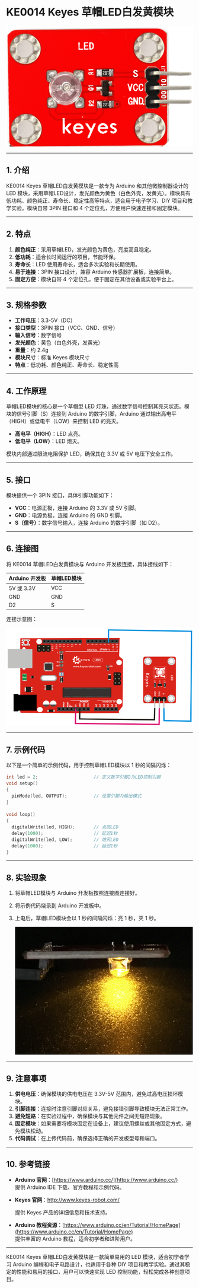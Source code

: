 # KE0014 Keyes 草帽LED白发黄模块

![image-20250312152912501](media/image-20250312152912501.png)

---

## **1. 介绍**

KE0014 Keyes 草帽LED白发黄模块是一款专为 Arduino 和其他微控制器设计的 LED 模块，采用草帽LED设计，发光颜色为黄色（白色外壳，发黄光）。模块具有低功耗、颜色纯正、寿命长、稳定性高等特点，适合用于电子学习、DIY 项目和教学实验。模块自带 3PIN 接口和 4 个定位孔，方便用户快速连接和固定模块。

---

## **2. 特点**

1. **颜色纯正**：采用草帽LED，发光颜色为黄色，亮度高且稳定。  
2. **低功耗**：适合长时间运行的项目，节能环保。  
3. **寿命长**：LED 使用寿命长，适合多次实验和长期使用。  
4. **易于连接**：3PIN 接口设计，兼容 Arduino 传感器扩展板，连接简单。  
5. **固定方便**：模块自带 4 个定位孔，便于固定在其他设备或实验平台上。  

---

## **3. 规格参数**

- **工作电压**：3.3-5V（DC）  
- **接口类型**：3PIN 接口（VCC、GND、信号）  
- **输入信号**：数字信号  
- **发光颜色**：黄色（白色外壳，发黄光）  
- **重量**：约 2.4g  
- **模块尺寸**：标准 Keyes 模块尺寸  
- **特点**：低功耗、颜色纯正、寿命长、稳定性高  

---

## **4. 工作原理**

草帽LED模块的核心是一个草帽型 LED 灯珠，通过数字信号控制其亮灭状态。模块的信号引脚（S）连接到 Arduino 的数字引脚，Arduino 通过输出高电平（HIGH）或低电平（LOW）来控制 LED 的亮灭。  
- **高电平（HIGH）**：LED 点亮。  
- **低电平（LOW）**：LED 熄灭。  

模块内部通过限流电阻保护 LED，确保其在 3.3V 或 5V 电压下安全工作。

---

## **5. 接口**

模块提供一个 3PIN 接口，具体引脚功能如下：  
- **VCC**：电源正极，连接 Arduino 的 3.3V 或 5V 引脚。  
- **GND**：电源负极，连接 Arduino 的 GND 引脚。  
- **S（信号）**：数字信号输入，连接 Arduino 的数字引脚（如 D2）。  

---

## **6. 连接图**

将 KE0014 草帽LED白发黄模块与 Arduino 开发板连接，具体接线如下：  

| Arduino 开发板 | 草帽LED模块 |  
|----------------|-------------|  
| 5V 或 3.3V     | VCC         |  
| GND            | GND         |  
| D2             | S           |  

连接示意图：  

![image-20250312152929287](media/image-20250312152929287.png)

---

## **7. 示例代码**

以下是一个简单的示例代码，用于控制草帽LED模块以 1 秒的间隔闪烁：

```cpp
int led = 2;                     // 定义数字引脚2为LED控制引脚
void setup()
{
  pinMode(led, OUTPUT);          // 设置引脚为输出模式
}

void loop()
{
  digitalWrite(led, HIGH);       // 点亮LED
  delay(1000);                   // 延迟1秒
  digitalWrite(led, LOW);        // 熄灭LED
  delay(1000);                   // 延迟1秒
}
```

---

## **8. 实验现象**

1. 将草帽LED模块与 Arduino 开发板按照连接图连接好。  

2. 将示例代码烧录到 Arduino 开发板中。  

3. 上电后，草帽LED模块会以 1 秒的间隔闪烁：亮 1 秒，灭 1 秒。  

	![image-20250319095451414](media/image-20250319095451414.png)

---

## **9. 注意事项**

1. **供电电压**：确保模块的供电电压在 3.3V-5V 范围内，避免过高电压损坏模块。  
2. **引脚连接**：连接时注意引脚对应关系，避免接错引脚导致模块无法正常工作。  
3. **避免短路**：在实验过程中，确保模块与其他元件之间无短路现象。  
4. **固定模块**：如果需要将模块固定在设备上，建议使用螺丝或其他固定方式，避免模块松动。  
5. **代码调试**：在上传代码前，确保选择正确的开发板型号和端口。  

---

## **10. 参考链接**

- **Arduino 官网**：[https://www.arduino.cc/](https://www.arduino.cc/)  
  提供 Arduino IDE 下载、官方教程和示例代码。  
  
- **Keyes 官网**：http://www.keyes-robot.com/

  提供 Keyes 产品的详细信息和技术支持。  

- **Arduino 教程资源**：[https://www.arduino.cc/en/Tutorial/HomePage](https://www.arduino.cc/en/Tutorial/HomePage)  
  提供丰富的 Arduino 教程，适合初学者和进阶用户。  

---

KE0014 Keyes 草帽LED白发黄模块是一款简单易用的 LED 模块，适合初学者学习 Arduino 编程和电子电路设计，也适用于各种 DIY 项目和教学实验。通过其稳定的性能和易用的接口，用户可以快速实现 LED 控制功能，轻松完成各种创意项目。

